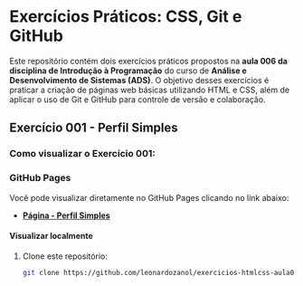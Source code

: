 # Exercícios Práticos: CSS, Git e GitHub

Este repositório contém dois exercícios práticos propostos na **aula 006 da disciplina de Introdução à Programação** do curso de **Análise e Desenvolvimento de Sistemas (ADS)**. O objetivo desses exercícios é praticar a criação de páginas web básicas utilizando HTML e CSS, além de aplicar o uso de Git e GitHub para controle de versão e colaboração.

## Exercício 001 - Perfil Simples

### Como visualizar o Exercício 001:

### GitHub Pages
Você pode visualizar diretamente no GitHub Pages clicando no link abaixo:
- **[Página - Perfil Simples](https://leonardozanol.github.io/exercicios-htmlcss-aula06/exercicio-001/)**

#### Visualizar localmente
1. Clone este repositório:
   ```bash
   git clone https://github.com/leonardozanol/exercicios-htmlcss-aula06.git```